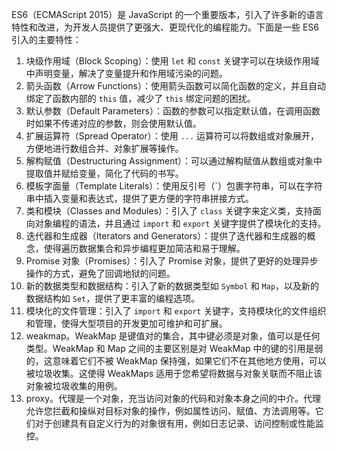 ES6（ECMAScript 2015）是 JavaScript 的一个重要版本，引入了许多新的语言特性和改进，为开发人员提供了更强大、更现代化的编程能力。下面是一些 ES6 引入的主要特性：

1. 块级作用域（Block Scoping）：使用 `let` 和 `const` 关键字可以在块级作用域中声明变量，解决了变量提升和作用域污染的问题。
2. 箭头函数（Arrow Functions）：使用箭头函数可以简化函数的定义，并且自动绑定了函数内部的 `this` 值，减少了 `this` 绑定问题的困扰。
3. 默认参数（Default Parameters）：函数的参数可以指定默认值，在调用函数时如果不传递对应的参数，则会使用默认值。
4. 扩展运算符（Spread Operator）：使用 `...` 运算符可以将数组或对象展开，方便地进行数组合并、对象扩展等操作。
5. 解构赋值（Destructuring Assignment）：可以通过解构赋值从数组或对象中提取值并赋给变量，简化了代码的书写。
6. 模板字面量（Template Literals）：使用反引号（`）包裹字符串，可以在字符串中插入变量和表达式，提供了更方便的字符串拼接方式。
7. 类和模块（Classes and Modules）：引入了 `class` 关键字来定义类，支持面向对象编程的语法，并且通过 `import` 和 `export` 关键字提供了模块化的支持。
8. 迭代器和生成器（Iterators and Generators）：提供了迭代器和生成器的概念，使得遍历数据集合和异步编程更加简洁和易于理解。
9. Promise 对象（Promises）：引入了 Promise 对象，提供了更好的处理异步操作的方式，避免了回调地狱的问题。
10. 新的数据类型和数据结构：引入了新的数据类型如 `Symbol` 和 `Map`，以及新的数据结构如 `Set`，提供了更丰富的编程选项。
11. 模块化的文件管理：引入了 `import` 和 `export` 关键字，支持模块化的文件组织和管理，使得大型项目的开发更加可维护和可扩展。
12. weakmap。WeakMap 是键值对的集合，其中键必须是对象，值可以是任何类型。WeakMap 和 Map 之间的主要区别是对 WeakMap 中的键的引用是弱的，这意味着它们不被 WeakMap 保持强，如果它们不在其他地方使用，可以被垃圾收集。这使得 WeakMaps 适用于您希望将数据与对象关联而不阻止该对象被垃圾收集的用例。
13. proxy。代理是一个对象，充当访问对象的代码和对象本身之间的中介。代理允许您拦截和操纵对目标对象的操作，例如属性访问、赋值、方法调用等。它们对于创建具有自定义行为的对象很有用，例如日志记录、访问控制或性能监控。
